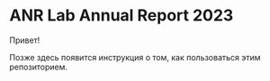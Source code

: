 # ANR Lab Annual Report 2023

Привет! 

Позже здесь появится инструкция о том, как пользоваться этим репозиторием.


